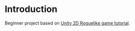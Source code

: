 # Introduction

Beginner project based on [Unity 2D Roguelike game tutorial](https://learn.unity.com/course/2d-roguelike-tutorial?version=6.0).